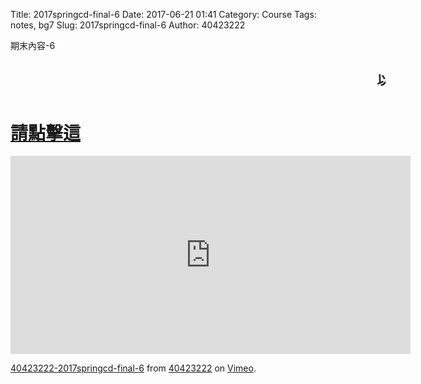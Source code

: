 Title: 2017springcd-final-6
Date: 2017-06-21 01:41
Category: Course
Tags: notes, bg7
Slug: 2017springcd-final-6
Author: 40423222

期末內容-6

<!-- PELICAN_END_SUMMARY -->
## <marquee direction="left" height="40" width="600" scrollamount="10" behavior="slide">以下為協同產品設計實習的期末計畫</marquee>

# <a href="https://40423222.github.io/2017springcd_bg7/blog/%E6%9C%9F%E6%9C%AB%E8%A8%88%E7%95%AB-%E8%A1%8C%E8%B5%B0%E6%A9%9F%E6%A7%8B.html">請點擊這</a>

<iframe src="https://player.vimeo.com/video/222437261" width="640" height="317" frameborder="0" webkitallowfullscreen mozallowfullscreen allowfullscreen></iframe>
<p><a href="https://vimeo.com/222437261">40423222-2017springcd-final-6</a> from <a href="https://vimeo.com/user57795652">40423222</a> on <a href="https://vimeo.com">Vimeo</a>.</p>